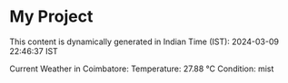 # My Project

This content is dynamically generated in Indian Time (IST): 2024-03-09 22:46:37 IST


Current Weather in Coimbatore:
Temperature: 27.88 °C
Condition: mist
